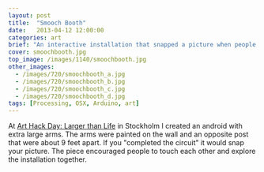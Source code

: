 ```yaml
---
layout: post
title:  "Smooch Booth"
date:   2013-04-12 12:00:00
categories: art
brief: "An interactive installation that snapped a picture when people touched."
cover: smoochbooth.jpg
top_image: /images/1140/smoochbooth.jpg
other_images:
  - /images/720/smoochbooth_a.jpg
  - /images/720/smoochbooth_b.jpg
  - /images/720/smoochbooth_c.jpg
  - /images/720/smoochbooth_d.jpg
tags: [Processing, OSX, Arduino, art]
---
```


At [Art Hack Day: Larger than Life](http://arthackday.net/events/larger-than-life)
in Stockholm I created an android with extra large arms.
The arms were painted on the wall and an opposite post
that were about 9 feet apart.
If you "completed the circuit" it would snap your picture.
The piece encouraged people to touch each other
and explore the installation together.
